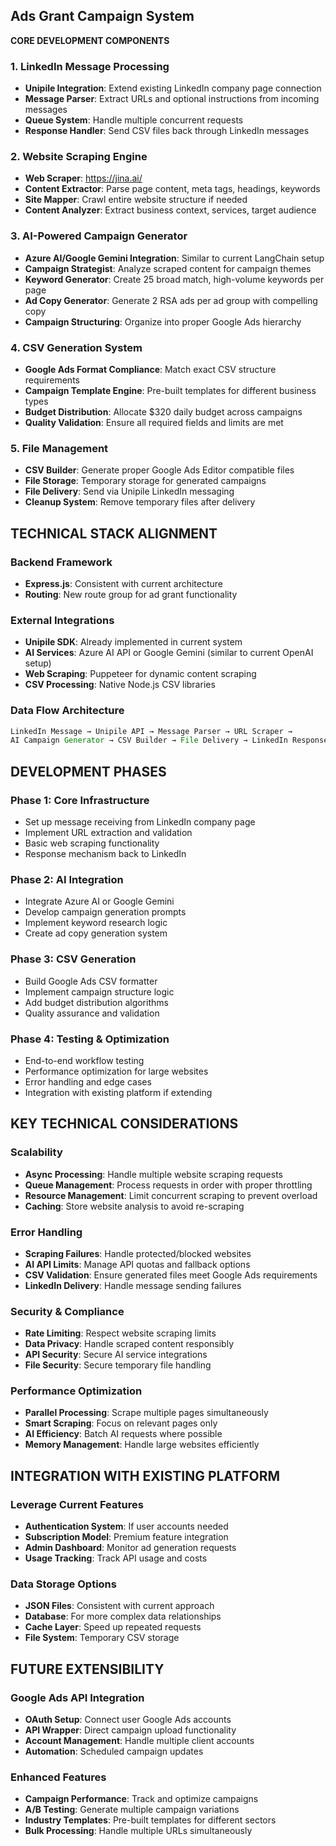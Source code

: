 ## Ads Grant Campaign System

**CORE DEVELOPMENT COMPONENTS**

### **1. LinkedIn Message Processing**

- **Unipile Integration**: Extend existing LinkedIn company page connection
- **Message Parser**: Extract URLs and optional instructions from incoming messages
- **Queue System**: Handle multiple concurrent requests
- **Response Handler**: Send CSV files back through LinkedIn messages

### **2. Website Scraping Engine**

- **Web Scraper**: https://jina.ai/
- **Content Extractor**: Parse page content, meta tags, headings, keywords
- **Site Mapper**: Crawl entire website structure if needed
- **Content Analyzer**: Extract business context, services, target audience

### **3. AI-Powered Campaign Generator**

- **Azure AI/Google Gemini Integration**: Similar to current LangChain setup
- **Campaign Strategist**: Analyze scraped content for campaign themes
- **Keyword Generator**: Create 25 broad match, high-volume keywords per page
- **Ad Copy Generator**: Generate 2 RSA ads per ad group with compelling copy
- **Campaign Structuring**: Organize into proper Google Ads hierarchy

### **4. CSV Generation System**

- **Google Ads Format Compliance**: Match exact CSV structure requirements
- **Campaign Template Engine**: Pre-built templates for different business types
- **Budget Distribution**: Allocate $320 daily budget across campaigns
- **Quality Validation**: Ensure all required fields and limits are met

### **5. File Management**

- **CSV Builder**: Generate proper Google Ads Editor compatible files
- **File Storage**: Temporary storage for generated campaigns
- **File Delivery**: Send via Unipile LinkedIn messaging
- **Cleanup System**: Remove temporary files after delivery

## **TECHNICAL STACK ALIGNMENT**

### **Backend Framework**

- **Express.js**: Consistent with current architecture
- **Routing**: New route group for ad grant functionality

### **External Integrations**

- **Unipile SDK**: Already implemented in current system
- **AI Services**: Azure AI API or Google Gemini (similar to current OpenAI setup)
- **Web Scraping**: Puppeteer for dynamic content scraping
- **CSV Processing**: Native Node.js CSV libraries

### **Data Flow Architecture**

```javascript
LinkedIn Message → Unipile API → Message Parser → URL Scraper →
AI Campaign Generator → CSV Builder → File Delivery → LinkedIn Response
```

## **DEVELOPMENT PHASES**

### **Phase 1: Core Infrastructure**

- Set up message receiving from LinkedIn company page
- Implement URL extraction and validation
- Basic web scraping functionality
- Response mechanism back to LinkedIn

### **Phase 2: AI Integration**

- Integrate Azure AI or Google Gemini
- Develop campaign generation prompts
- Implement keyword research logic
- Create ad copy generation system

### **Phase 3: CSV Generation**

- Build Google Ads CSV formatter
- Implement campaign structure logic
- Add budget distribution algorithms
- Quality assurance and validation

### **Phase 4: Testing & Optimization**

- End-to-end workflow testing
- Performance optimization for large websites
- Error handling and edge cases
- Integration with existing platform if extending

## **KEY TECHNICAL CONSIDERATIONS**

### **Scalability**

- **Async Processing**: Handle multiple website scraping requests
- **Queue Management**: Process requests in order with proper throttling
- **Resource Management**: Limit concurrent scraping to prevent overload
- **Caching**: Store website analysis to avoid re-scraping

### **Error Handling**

- **Scraping Failures**: Handle protected/blocked websites
- **AI API Limits**: Manage API quotas and fallback options
- **CSV Validation**: Ensure generated files meet Google Ads requirements
- **LinkedIn Delivery**: Handle message sending failures

### **Security & Compliance**

- **Rate Limiting**: Respect website scraping limits
- **Data Privacy**: Handle scraped content responsibly
- **API Security**: Secure AI service integrations
- **File Security**: Secure temporary file handling

### **Performance Optimization**

- **Parallel Processing**: Scrape multiple pages simultaneously
- **Smart Scraping**: Focus on relevant pages only
- **AI Efficiency**: Batch AI requests where possible
- **Memory Management**: Handle large websites efficiently

## **INTEGRATION WITH EXISTING PLATFORM**

### **Leverage Current Features**

- **Authentication System**: If user accounts needed
- **Subscription Model**: Premium feature integration
- **Admin Dashboard**: Monitor ad generation requests
- **Usage Tracking**: Track API usage and costs

### **Data Storage Options**

- **JSON Files**: Consistent with current approach
- **Database**: For more complex data relationships
- **Cache Layer**: Speed up repeated requests
- **File System**: Temporary CSV storage

## **FUTURE EXTENSIBILITY**

### **Google Ads API Integration**

- **OAuth Setup**: Connect user Google Ads accounts
- **API Wrapper**: Direct campaign upload functionality
- **Account Management**: Handle multiple client accounts
- **Automation**: Scheduled campaign updates

### **Enhanced Features**

- **Campaign Performance**: Track and optimize campaigns
- **A/B Testing**: Generate multiple campaign variations
- **Industry Templates**: Pre-built templates for different sectors
- **Bulk Processing**: Handle multiple URLs simultaneously
